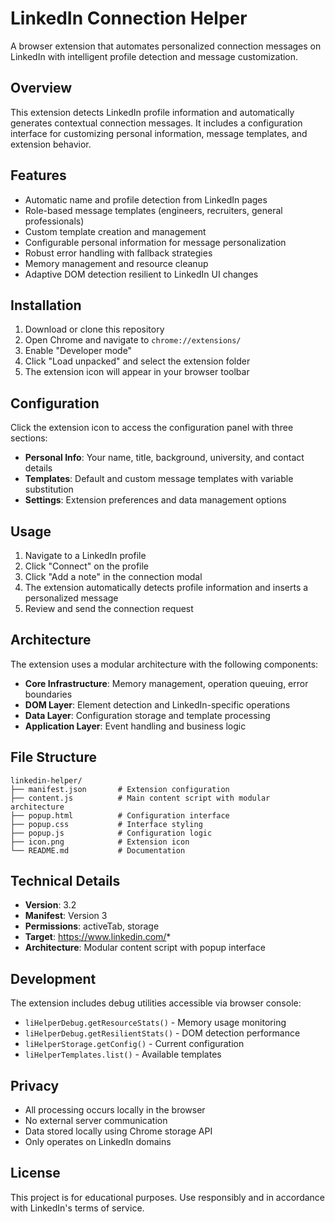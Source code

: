 # LinkedIn Connection Helper

A browser extension that automates personalized connection messages on LinkedIn with intelligent profile detection and message customization.

## Overview

This extension detects LinkedIn profile information and automatically generates contextual connection messages. It includes a configuration interface for customizing personal information, message templates, and extension behavior.

## Features

- Automatic name and profile detection from LinkedIn pages
- Role-based message templates (engineers, recruiters, general professionals)
- Custom template creation and management
- Configurable personal information for message personalization
- Robust error handling with fallback strategies
- Memory management and resource cleanup
- Adaptive DOM detection resilient to LinkedIn UI changes

## Installation

1. Download or clone this repository
2. Open Chrome and navigate to `chrome://extensions/`
3. Enable "Developer mode"
4. Click "Load unpacked" and select the extension folder
5. The extension icon will appear in your browser toolbar

## Configuration

Click the extension icon to access the configuration panel with three sections:

- **Personal Info**: Your name, title, background, university, and contact details
- **Templates**: Default and custom message templates with variable substitution
- **Settings**: Extension preferences and data management options

## Usage

1. Navigate to a LinkedIn profile
2. Click "Connect" on the profile
3. Click "Add a note" in the connection modal
4. The extension automatically detects profile information and inserts a personalized message
5. Review and send the connection request

## Architecture

The extension uses a modular architecture with the following components:

- **Core Infrastructure**: Memory management, operation queuing, error boundaries
- **DOM Layer**: Element detection and LinkedIn-specific operations  
- **Data Layer**: Configuration storage and template processing
- **Application Layer**: Event handling and business logic

## File Structure

```
linkedin-helper/
├── manifest.json       # Extension configuration
├── content.js          # Main content script with modular architecture
├── popup.html          # Configuration interface
├── popup.css           # Interface styling
├── popup.js            # Configuration logic
├── icon.png            # Extension icon
└── README.md           # Documentation
```

## Technical Details

- **Version**: 3.2
- **Manifest**: Version 3
- **Permissions**: activeTab, storage
- **Target**: https://www.linkedin.com/*
- **Architecture**: Modular content script with popup interface

## Development

The extension includes debug utilities accessible via browser console:

- `liHelperDebug.getResourceStats()` - Memory usage monitoring
- `liHelperDebug.getResilientStats()` - DOM detection performance
- `liHelperStorage.getConfig()` - Current configuration
- `liHelperTemplates.list()` - Available templates

## Privacy

- All processing occurs locally in the browser
- No external server communication
- Data stored locally using Chrome storage API
- Only operates on LinkedIn domains

## License

This project is for educational purposes. Use responsibly and in accordance with LinkedIn's terms of service.